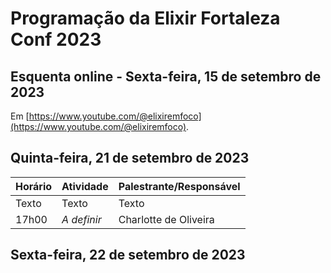 # Programação da Elixir Fortaleza Conf 2023

## Esquenta online - Sexta-feira, 15 de setembro de 2023

Em [https://www.youtube.com/@elixiremfoco](https://www.youtube.com/@elixiremfoco).

## Quinta-feira, 21 de setembro de 2023

| Horário  | Atividade   | Palestrante/Responsável |
| ------- | -------- | -------- |
| Texto   | Texto    | Texto    |
| 17h00   | _A definir_    | Charlotte de Oliveira    |

## Sexta-feira, 22 de setembro de 2023
